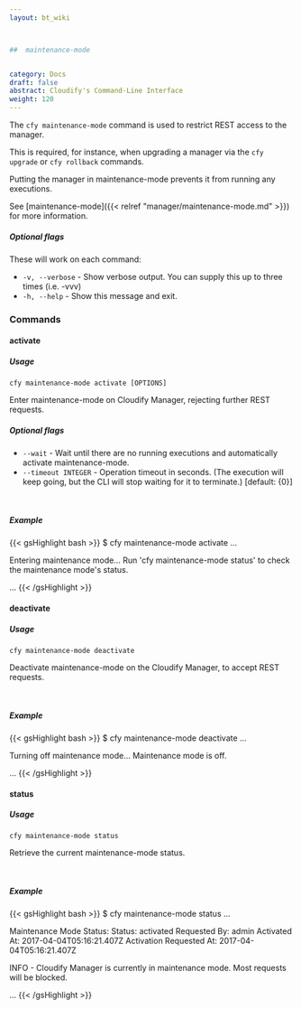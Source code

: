 ```yaml
---
layout: bt_wiki



##  maintenance-mode


category: Docs
draft: false
abstract: Cloudify's Command-Line Interface
weight: 120
---
```


The `cfy maintenance-mode` command is used to restrict REST access to the manager.

This is required, for instance, when upgrading a manager via the `cfy upgrade` or `cfy rollback` commands.

Putting the manager in maintenance-mode prevents it from running any executions.

See [maintenance-mode]({{< relref "manager/maintenance-mode.md" >}}) for more information.

##### Optional flags

These will work on each command:

* `-v, --verbose` - Show verbose output. You can supply this up to three times (i.e. -vvv)
* `-h, --help` - Show this message and exit.


### Commands

#### activate

##### Usage 
`cfy maintenance-mode activate [OPTIONS]`

Enter maintenance-mode on Cloudify Manager, rejecting further REST requests.

##### Optional flags

* `--wait` - 			Wait until there are no running executions and
                     	automatically activate maintenance-mode.
* `--timeout INTEGER` - Operation timeout in seconds. (The execution will
                     	keep going, but the CLI will stop waiting for it to
                     	terminate.) [default: {0}]

&nbsp;
##### Example

{{< gsHighlight  bash  >}}
$ cfy maintenance-mode activate
...

Entering maintenance mode...
Run 'cfy maintenance-mode status' to check the maintenance mode's status.

...
{{< /gsHighlight >}}


#### deactivate

##### Usage 
`cfy maintenance-mode deactivate` 

Deactivate maintenance-mode on the Cloudify Manager, to accept REST requests.

&nbsp;
##### Example

{{< gsHighlight  bash  >}}
$ cfy maintenance-mode deactivate
...

Turning off maintenance mode...
Maintenance mode is off.

...
{{< /gsHighlight >}}


#### status

##### Usage 
`cfy maintenance-mode status`

Retrieve the current maintenance-mode status.

&nbsp;
##### Example

{{< gsHighlight  bash  >}}
$ cfy maintenance-mode status
...

Maintenance Mode Status:
	Status:	activated
	Requested By:	admin
	Activated At:	2017-04-04T05:16:21.407Z
	Activation Requested At:	2017-04-04T05:16:21.407Z

INFO - Cloudify Manager is currently in maintenance mode. Most requests will be blocked.

...
{{< /gsHighlight >}}
